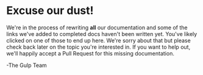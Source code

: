 <!-- front-matter
id: documentation-missing
title: Documentation Missing
hide_title: true
-->

# Excuse our dust!

We're in the process of rewriting **all** our documentation and some of the links we've added to completed docs haven't been written yet. You've likely clicked on one of those to end up here. We're sorry about that but please check back later on the topic you're interested in. If you want to help out, we'll happily accept a Pull Request for this missing documentation.

-The Gulp Team
